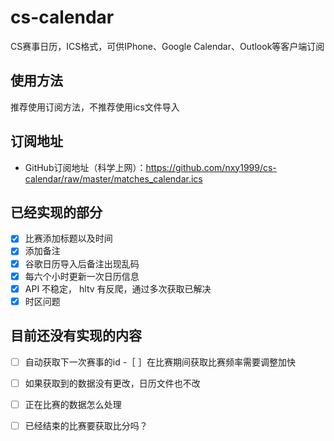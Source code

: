 # cs-calendar
CS赛事日历，ICS格式，可供IPhone、Google Calendar、Outlook等客户端订阅

## 使用方法
推荐使用订阅方法，不推荐使用ics文件导入

## 订阅地址
- GitHub订阅地址（科学上网）：https://github.com/nxy1999/cs-calendar/raw/master/matches_calendar.ics

## 已经实现的部分
- [x] 比赛添加标题以及时间
- [x] 添加备注
- [x] 谷歌日历导入后备注出现乱码
- [x] 每六个小时更新一次日历信息
- [x] API 不稳定， hltv 有反爬，通过多次获取已解决
- [x] 时区问题

## 目前还没有实现的内容
- [ ] 自动获取下一次赛事的id
-［ ］在比赛期间获取比赛频率需要调整加快
- [ ] 如果获取到的数据没有更改，日历文件也不改
- [ ] 正在比赛的数据怎么处理
- [ ] 已经结束的比赛要获取比分吗？

